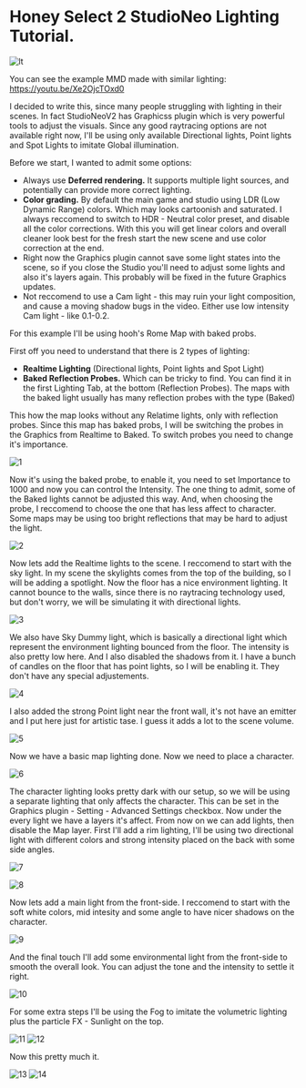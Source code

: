Honey Select 2 StudioNeo Lighting Tutorial.
========================

![lt](https://github.com/Hanmen-lab/HS2-AI-ASE-Shaders/blob/master/Docs/lt_final.gif)

You can see the example MMD made with similar lighting: https://youtu.be/Xe2OjcTOxd0

I decided to write this, since many people struggling with lighting in their scenes.
In fact StudioNeoV2 has Graphicss plugin which is very powerful tools to adjust the visuals.
Since any good raytracing options are not available right now, I'll be using only available Directional lights, Point lights and Spot Lights to imitate Global illumination.

Before we start, I wanted to admit some options:
* Always use **Deferred rendering.** It supports multiple light sources, and potentially can provide more correct lighting.
* **Color grading.** By default the main game and studio using LDR (Low Dynamic Range) colors. Which may looks cartoonish and saturated. 
I always reccomend to switch to HDR - Neutral color preset, and disable all the color corrections. 
With this you will get linear colors and overall cleaner look best for the fresh start the new scene and use color correction at the end.
* Right now the Graphics plugin cannot save some light states into the scene, so if you close the Studio you'll need to adjust some lights and also it's layers again. This probably will be fixed in the future Graphics updates.
* Not reccomend to use a Cam light - this may ruin your light composition, and cause a moving shadow bugs in the video. Either use low intensity Cam light - like 0.1-0.2.

For this example I'll be using hooh's Rome Map with baked probs.

First off you need to understand that there is 2 types of lighting:
- **Realtime Lighting** (Directional lights, Point lights and Spot Light)
- **Baked Reflection Probes.** Which can be tricky to find. You can find it in the first Lighting Tab, at the bottom (Reflection Probes). The maps with the baked light usually has many reflection probes with the type (Baked)

This how the map looks without any Relatime lights, only with reflection probes. Since this map has baked probs, I will be switching the probes in the Graphics from Realtime to Baked. To switch probes you need to change it's importance.

![1](https://github.com/Hanmen-lab/HS2-AI-ASE-Shaders/blob/master/Docs/lt_01.jpg)

Now it's using the baked probe, to enable it, you need to set Importance to 1000 and now you can control the Intensity. 
The one thing to admit, some of the Baked lights cannot be adjusted this way. And, when choosing the probe, I reccomend to choose the one that has less affect to character. 
Some maps may be using too bright reflections that may be hard to adjust the light.

![2](https://github.com/Hanmen-lab/HS2-AI-ASE-Shaders/blob/master/Docs/lt_02.jpg)

Now lets add the Realtime lights to the scene. I reccomend to start with the sky light. In my scene the skylights comes from the top of the building, so I will be adding a spotlight.
Now the floor has a nice environment lighting. It cannot bounce to the walls, since there is no raytracing technology used, but don't worry, 
we will be simulating it with directional lights.

![3](https://github.com/Hanmen-lab/HS2-AI-ASE-Shaders/blob/master/Docs/lt_03.jpg)


We also have Sky Dummy light, which is basically a directional light which represent the environment lighting bounced from the floor. The intensity is also pretty low here. 
And I also disabled the shadows from it. I have a bunch of candles on the floor that has point lights, so I will be enabling it. They don't have any special adjustements.

![4](https://github.com/Hanmen-lab/HS2-AI-ASE-Shaders/blob/master/Docs/lt_04.jpg)

I also added the strong Point light near the front wall, it's not have an emitter and I put here just for artistic tase. I guess it adds a lot to the scene volume.

![5](https://github.com/Hanmen-lab/HS2-AI-ASE-Shaders/blob/master/Docs/lt_05.jpg)

Now we have a basic map lighting done. Now we need to place a character.

![6](https://github.com/Hanmen-lab/HS2-AI-ASE-Shaders/blob/master/Docs/lt_06.jpg)

The character lighting looks pretty dark with our setup, so we will be using a separate lighting that only affects the character. This can be set in the Graphics plugin - Setting - Advanced Settings checkbox. Now under the every light we have a layers it's affect. From now on we can add lights, then disable the Map layer.
First I'll add a rim lighting, I'll be using two directional light with different colors and strong intensity placed on the back with some side angles.

![7](https://github.com/Hanmen-lab/HS2-AI-ASE-Shaders/blob/master/Docs/lt_07.jpg)

![8](https://github.com/Hanmen-lab/HS2-AI-ASE-Shaders/blob/master/Docs/lt_08.jpg)

Now lets add a main light from the front-side. I reccomend to start with the soft white colors, mid intesity and some angle to have nicer shadows on the character.

![9](https://github.com/Hanmen-lab/HS2-AI-ASE-Shaders/blob/master/Docs/lt_09.jpg)

And the final touch I'll add some environmental light from the front-side to smooth the overall look. You can adjust the tone and the intensity to settle it right.

![10](https://github.com/Hanmen-lab/HS2-AI-ASE-Shaders/blob/master/Docs/lt_10.jpg)

For some extra steps I'll be using the Fog to imitate the volumetric lighting plus the particle FX - Sunlight on the top.

![11](https://github.com/Hanmen-lab/HS2-AI-ASE-Shaders/blob/master/Docs/lt_11.jpg)
![12](https://github.com/Hanmen-lab/HS2-AI-ASE-Shaders/blob/master/Docs/lt_12.jpg)

Now this pretty much it.

![13](https://github.com/Hanmen-lab/HS2-AI-ASE-Shaders/blob/master/Docs/lt_13.jpg)
![14](https://github.com/Hanmen-lab/HS2-AI-ASE-Shaders/blob/master/Docs/lt_14.jpg)
